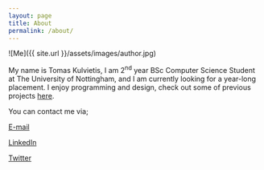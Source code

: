 ```yaml
---
layout: page
title: About
permalink: /about/
---
```


![Me]({{ site.url }}/assets/images/author.jpg)

My name is Tomas Kulvietis, I am 2<sup>nd</sup> year BSc Computer Science Student at The University of Nottingham, and I am currently looking for a year-long placement. I enjoy programming and design, check out some of previous projects [here](/projects/).

You can contact me via;

[E-mail](mailto:gitcontact.tomas@gmail.com)

[LinkedIn](https://www.linkedin.com/in/tomas-kulvietis/)

[Twitter](https://twitter.com/tomas__tweets)
